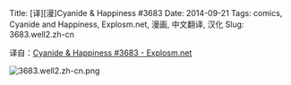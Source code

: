 Title: [译][漫]Cyanide & Happiness #3683
Date: 2014-09-21
Tags: comics, Cyanide and Happiness, Explosm.net, 漫画, 中文翻译, 汉化
Slug: 3683.well2.zh-cn

译自：[Cyanide & Happiness #3683 - Explosm.net](http://explosm.net/comics/3683/)


![3683.well2.zh-cn.png](/static/images/comics/3683.well2.zh-cn.png)
